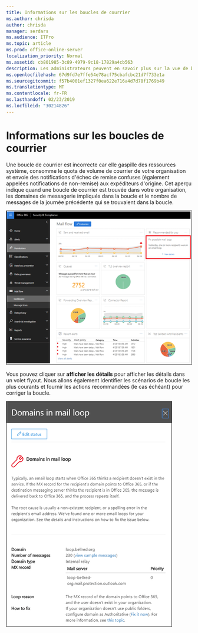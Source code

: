 ```yaml
---
title: Informations sur les boucles de courrier
ms.author: chrisda
author: chrisda
manager: serdars
ms.audience: ITPro
ms.topic: article
ms.prod: office-online-server
localization_priority: Normal
ms.assetid: cb801985-3c89-4979-9c18-17829a4cb563
description: Les administrateurs peuvent en savoir plus sur la vue de boucle de courrier dans le tableau de bord de flux de messagerie dans le centre de sécurité & de sécurité Office 365.
ms.openlocfilehash: 67d9fd7e7ffe54e78acf75cbafcbc21d7f733e1a
ms.sourcegitcommit: f57b4001ef1327f0ea622e716a4d7d78f1769b49
ms.translationtype: MT
ms.contentlocale: fr-FR
ms.lasthandoff: 02/23/2019
ms.locfileid: "30214826"
---
```

# <a name="mail-loop-insight"></a>Informations sur les boucles de courrier

Une boucle de courrier est incorrecte car elle gaspille des ressources système, consomme le quota de volume de courrier de votre organisation et envoie des notifications d'échec de remise confuses (également appelées notifications de non-remise) aux expéditeurs d'origine. Cet aperçu indique quand une boucle de courrier est trouvée dans votre organisation, les domaines de messagerie impliqués dans la boucle et le nombre de messages de la journée précédente qui se trouvaient dans la boucle.

![Vue de boucle de courrier dans le tableau de bord de flux de messagerie dans le centre de sécurité & de sécurité Office 365](media/c3f707cb-4c89-4e88-989c-81ce1d1d6b99.png)

Vous pouvez cliquer sur **afficher les détails** pour afficher les détails dans un volet flyout. Nous allons également identifier les scénarios de boucle les plus courants et fournir les actions recommandées (le cas échéant) pour corriger la boucle.

![Volet flyout après avoir cliqué sur Afficher les détails dans un aperçu de boucle inappropriée dans le tableau de bord de flux de messagerie](media/f7e21300-c62f-41ec-853f-4a2775cd8aa7.png)
